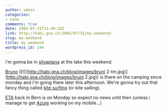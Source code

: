 ```yaml
---
author: admin
categories:
- none
comments: true
date: 2003-07-31T11:49:18Z
link: http://habi.gna.ch/2003/07/31/my-weekend/
slug: my-weekend
title: my weekend
wordpress_id: 244
---
```


i'm gonna be in [silvaplana](http://www.silvaplana.ch/) at the lake this weekend.

[Bruno](http://bruni.bild.li) ([![](http://habi.gna.ch/blog/images/bruni 2-tm.jpg)](http://habi.gna.ch/blog/images/bruni 2.jpg)) is there on the camping since monday and i'm going there later this afternoon.
We're gonna try out that fancy thing called [kite surfing](http://www.kitesailing.ch/) (or kite sailing).

[ETA](http://www.acronymfinder.com/af-query.asp?String=exact&Acronym=eta&Find=Find) back in Bern is on Monday so expect no news until then (unless i manage to get [Azure](http://web.vee.net/projects/azure/) working on my mobile...)
